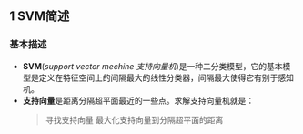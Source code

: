 ## 1 SVM简述
### 基本描述
- **SVM**(*support vector mechine 支持向量机*)是一种二分类模型，它的基本模型是定义在特征空间上的间隔最大的线性分类器，间隔最大使得它有别于感知机。
- **支持向量**是距离分隔超平面最近的一些点。求解支持向量机就是：
    >寻找支持向量
    >最大化支持向量到分隔超平面的距离